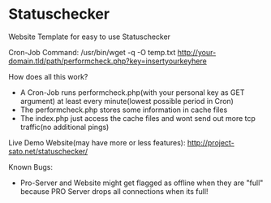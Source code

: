 # Statuschecker
Website Template for easy to use Statuschecker

Cron-Job Command: /usr/bin/wget -q -O temp.txt http://your-domain.tld/path/performcheck.php?key=insertyourkeyhere


How does all this work?
- A Cron-Job runs performcheck.php(with your personal key as GET argument) at least every minute(lowest possible period in Cron)
- The performcheck.php stores some information in cache files
- The index.php just access the cache files and wont send out more tcp traffic(no additional pings)


Live Demo Website(may have more or less features): http://project-sato.net/statuschecker/

Known Bugs:
- Pro-Server and Website might get flagged as offline when they are "full" because PRO Server drops all connections when its full!